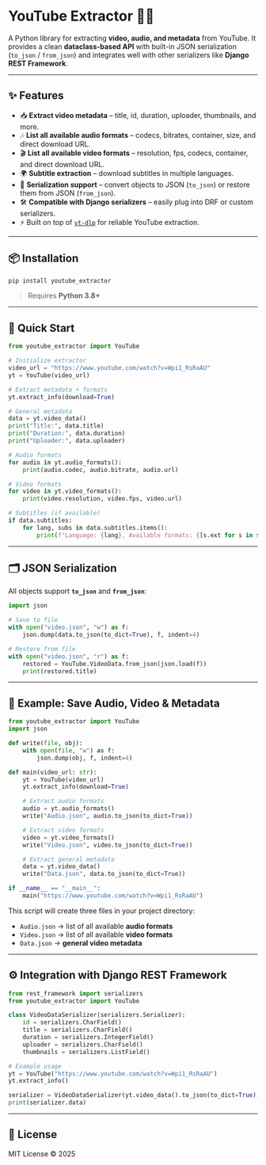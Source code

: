 # YouTube Extractor 🎥🎵

A Python library for extracting **video, audio, and metadata** from YouTube.
It provides a clean **dataclass-based API** with built-in JSON serialization (`to_json` / `from_json`) and integrates well with other serializers like **Django REST Framework**.

---

## ✨ Features

-   📥 **Extract video metadata** – title, id, duration, uploader, thumbnails, and more.
-   🎶 **List all available audio formats** – codecs, bitrates, container, size, and direct download URL.
-   🎬 **List all available video formats** – resolution, fps, codecs, container, and direct download URL.
-   🌍 **Subtitle extraction** – download subtitles in multiple languages.
-   💾 **Serialization support** – convert objects to JSON (`to_json`) or restore them from JSON (`from_json`).
-   🛠 **Compatible with Django serializers** – easily plug into DRF or custom serializers.
-   ⚡ Built on top of [`yt-dlp`](https://github.com/yt-dlp/yt-dlp) for reliable YouTube extraction.

---

## 📦 Installation

```bash
pip install youtube_extractor
```

> Requires **Python 3.8+**

---

## 🚀 Quick Start

```python
from youtube_extractor import YouTube

# Initialize extractor
video_url = "https://www.youtube.com/watch?v=Wpi1_RsRaAU"
yt = YouTube(video_url)

# Extract metadata + formats
yt.extract_info(download=True)

# General metadata
data = yt.video_data()
print("Title:", data.title)
print("Duration:", data.duration)
print("Uploader:", data.uploader)

# Audio formats
for audio in yt.audio_formats():
    print(audio.codec, audio.bitrate, audio.url)

# Video formats
for video in yt.video_formats():
    print(video.resolution, video.fps, video.url)

# Subtitles (if available)
if data.subtitles:
    for lang, subs in data.subtitles.items():
        print(f"Language: {lang}, Available formats: {[s.ext for s in subs]}")
```

---

## 🗂 JSON Serialization

All objects support **`to_json`** and **`from_json`**:

```python
import json

# Save to file
with open("video.json", "w") as f:
    json.dump(data.to_json(to_dict=True), f, indent=4)

# Restore from file
with open("video.json", "r") as f:
    restored = YouTube.VideoData.from_json(json.load(f))
    print(restored.title)
```

---

## 📖 Example: Save Audio, Video & Metadata

```python
from youtube_extractor import YouTube
import json

def write(file, obj):
    with open(file, "w") as f:
        json.dump(obj, f, indent=4)

def main(video_url: str):
    yt = YouTube(video_url)
    yt.extract_info(download=True)

    # Extract audio formats
    audio = yt.audio_formats()
    write("Audio.json", audio.to_json(to_dict=True))

    # Extract video formats
    video = yt.video_formats()
    write("Video.json", video.to_json(to_dict=True))

    # Extract general metadata
    data = yt.video_data()
    write("Data.json", data.to_json(to_dict=True))

if __name__ == "__main__":
    main("https://www.youtube.com/watch?v=Wpi1_RsRaAU")
```

This script will create three files in your project directory:

-   `Audio.json` → list of all available **audio formats**
-   `Video.json` → list of all available **video formats**
-   `Data.json` → **general video metadata**

---

## ⚙️ Integration with Django REST Framework

```python
from rest_framework import serializers
from youtube_extractor import YouTube

class VideoDataSerializer(serializers.Serializer):
    id = serializers.CharField()
    title = serializers.CharField()
    duration = serializers.IntegerField()
    uploader = serializers.CharField()
    thumbnails = serializers.ListField()

# Example usage
yt = YouTube("https://www.youtube.com/watch?v=Wpi1_RsRaAU")
yt.extract_info()

serializer = VideoDataSerializer(yt.video_data().to_json(to_dict=True))
print(serializer.data)
```

---

## 📝 License

MIT License © 2025
